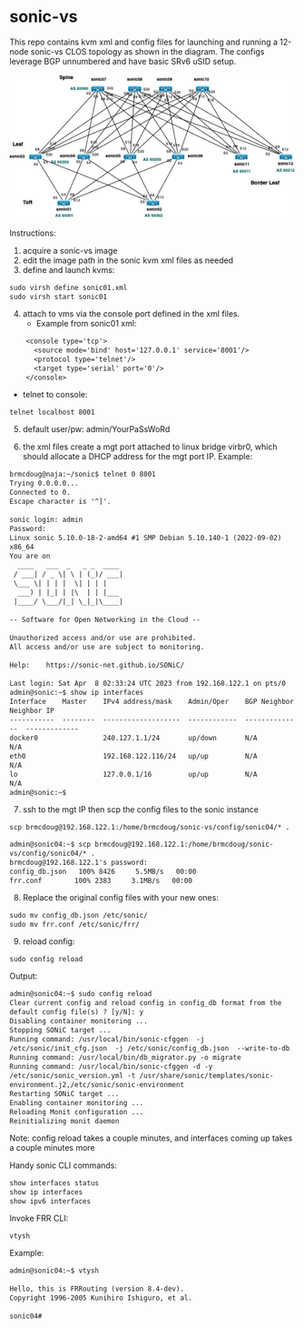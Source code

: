 # sonic-vs

This repo contains kvm xml and config files for launching and running a 12-node sonic-vs CLOS topology as shown in the diagram. The configs leverage BGP unnumbered and have basic SRv6 uSID setup.

<img src="/diagrams/sonic-vs-clos.png" width="1200">

Instructions:
1. acquire a sonic-vs image
2. edit the image path in the sonic kvm xml files as needed
3. define and launch kvms:
```
sudo virsh define sonic01.xml
sudo virsh start sonic01
```
4. attach to vms via the console port defined in the xml files. 
   - Example from sonic01 xml:
```
    <console type='tcp'>
      <source mode='bind' host='127.0.0.1' service='8001'/>
      <protocol type='telnet'/>
      <target type='serial' port='0'/>
    </console>
```
   - telnet to console:
```
telnet localhost 8001
```
5. default user/pw: admin/YourPaSsWoRd

6. the xml files create a mgt port attached to linux bridge virbr0, which should allocate a DHCP address for the mgt port IP. Example:
```
brmcdoug@naja:~/sonic$ telnet 0 8001
Trying 0.0.0.0...
Connected to 0.
Escape character is '^]'.

sonic login: admin
Password: 
Linux sonic 5.10.0-18-2-amd64 #1 SMP Debian 5.10.140-1 (2022-09-02) x86_64
You are on
  ____   ___  _   _ _  ____
 / ___| / _ \| \ | (_)/ ___|
 \___ \| | | |  \| | | |
  ___) | |_| | |\  | | |___
 |____/ \___/|_| \_|_|\____|

-- Software for Open Networking in the Cloud --

Unauthorized access and/or use are prohibited.
All access and/or use are subject to monitoring.

Help:    https://sonic-net.github.io/SONiC/

Last login: Sat Apr  8 02:33:24 UTC 2023 from 192.168.122.1 on pts/0
admin@sonic:~$ show ip interfaces 
Interface    Master    IPv4 address/mask    Admin/Oper    BGP Neighbor    Neighbor IP
-----------  --------  -------------------  ------------  --------------  -------------
docker0                240.127.1.1/24       up/down       N/A             N/A
eth0                   192.168.122.116/24   up/up         N/A             N/A
lo                     127.0.0.1/16         up/up         N/A             N/A
admin@sonic:~$ 
```
7. ssh to the mgt IP then scp the config files to the sonic instance
```
scp brmcdoug@192.168.122.1:/home/brmcdoug/sonic-vs/config/sonic04/* .
```
```
admin@sonic04:~$ scp brmcdoug@192.168.122.1:/home/brmcdoug/sonic-vs/config/sonic04/* .
brmcdoug@192.168.122.1's password: 
config_db.json   100% 8426     5.5MB/s   00:00    
frr.conf        100% 2383     3.1MB/s   00:00
```
8. Replace the original config files with your new ones:
```
sudo mv config_db.json /etc/sonic/
sudo mv frr.conf /etc/sonic/frr/
```
9. reload config:
```
sudo config reload
```
Output:
```
admin@sonic04:~$ sudo config reload
Clear current config and reload config in config_db format from the default config file(s) ? [y/N]: y
Disabling container monitoring ...
Stopping SONiC target ...
Running command: /usr/local/bin/sonic-cfggen  -j /etc/sonic/init_cfg.json  -j /etc/sonic/config_db.json  --write-to-db
Running command: /usr/local/bin/db_migrator.py -o migrate
Running command: /usr/local/bin/sonic-cfggen -d -y /etc/sonic/sonic_version.yml -t /usr/share/sonic/templates/sonic-environment.j2,/etc/sonic/sonic-environment
Restarting SONiC target ...
Enabling container monitoring ...
Reloading Monit configuration ...
Reinitializing monit daemon
```
Note: config reload takes a couple minutes, and interfaces coming up takes a couple minutes more

Handy sonic CLI commands:
```
show interfaces status
show ip interfaces
show ipv6 interfaces
```
Invoke FRR CLI:
```
vtysh
```
Example:
```
admin@sonic04:~$ vtysh

Hello, this is FRRouting (version 8.4-dev).
Copyright 1996-2005 Kunihiro Ishiguro, et al.

sonic04# 
```
